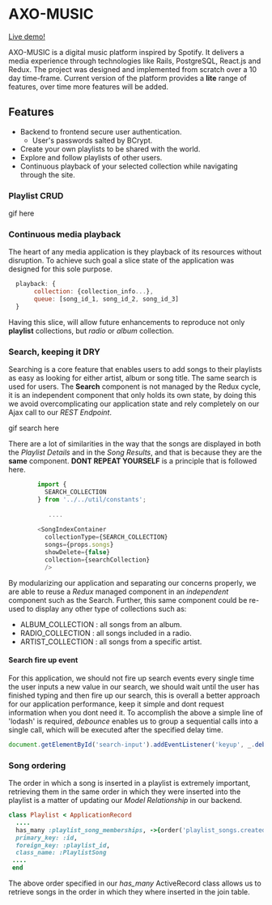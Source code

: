 # AXO-MUSIC
[Live demo!](https://axo-music.herokuapp.com)

AXO-MUSIC is a digital music platform inspired by Spotify. It delivers a media experience through technologies like Rails, PostgreSQL, React.js and Redux.
The project was designed and implemented from scratch over a 10 day time-frame. Current version of the platform provides a __lite__ range of features, over time more features will be added.

 ## Features

+ Backend to frontend secure user authentication.
  + User's passwords salted by BCrypt.
+ Create your own playlists to be shared with the world.
+ Explore and follow playlists of other users.
+ Continuous playback of your selected collection while navigating through the site.
  
 ### Playlist CRUD
  gif here
 
 ### Continuous media playback
 The heart of any media application is they playback of its resources without disruption. To achieve such goal a slice state of the application was designed for this sole purpose.
 ```javascript
   playback: {
        collection: {collection_info...},
        queue: [song_id_1, song_id_2, song_id_3]
   }
 ```
Having this slice, will allow future enhancements to reproduce not only **playlist** collections, but *radio* or *album* collection.

 ### Search, keeping it DRY
 Searching is a core feature that enables users to add songs to their playlists as easy as looking for either artist, album or song title. The same search is used for users.
 The **Search** component is not managed by the Redux cycle, it is an independent component that only holds its own state, by doing this we avoid overcomplicating our application state and rely completely on our Ajax call to our *REST Endpoint*.
 
 gif search here
 
 There are a lot of similarities in the way that the songs are displayed in both the *Playlist Details* and in the *Song Results*, and that is because they are the **same** component.
 **DONT REPEAT YOURSELF** is a principle that is followed here.
 ```javascript
         import {
           SEARCH_COLLECTION
         } from '../../util/constants';
            
            ....
           
         <SongIndexContainer
           collectionType={SEARCH_COLLECTION}
           songs={props.songs}
           showDelete={false}
           collection={searchCollection}
           />
 ```
 By modularizing our application and separating our concerns properly, we are able to reuse a *Redux* managed component in an *_independent_* component such as the Search.
 Further, this same component could be re-used to display any other type of collections such as:
  + ALBUM_COLLECTION : all songs from an album.
  + RADIO_COLLECTION : all songs included in a radio.
  + ARTIST_COLLECTION : all songs from a specific artist.
  
  #### Search fire up event
  For this application, we should not fire up search events every single time the user inputs a new value in our search, we should wait until the user has finished typing and then fire up our search, this is overall a better  approach for our application performance, keep it simple and dont request information when you dont need it.
   To accomplish the above a simple line of 'lodash' is required, *debounce* enables us to group a sequential calls into a single call, which will be executed after the specified delay time. 
   
   ```javascript
   document.getElementById('search-input').addEventListener('keyup', _.debounce(this.handleSearch, 500) )
   ```
 ### Song ordering
 The order in which a song is inserted in a playlist is extremely important, retrieving them in the same order in which they were inserted into the playlist is a matter of updating our *Model Relationship* in our backend.
 
 ```ruby
 class Playlist < ApplicationRecord
   ....
   has_many :playlist_song_memberships, ->{order('playlist_songs.created_at asc')},
   primary_key: :id,
   foreign_key: :playlist_id,
   class_name: :PlaylistSong
  ....
  end
 ```
 The above order specified in our *has_many* ActiveRecord class allows us to retrieve songs in the order in which they where inserted in the join table. 
  